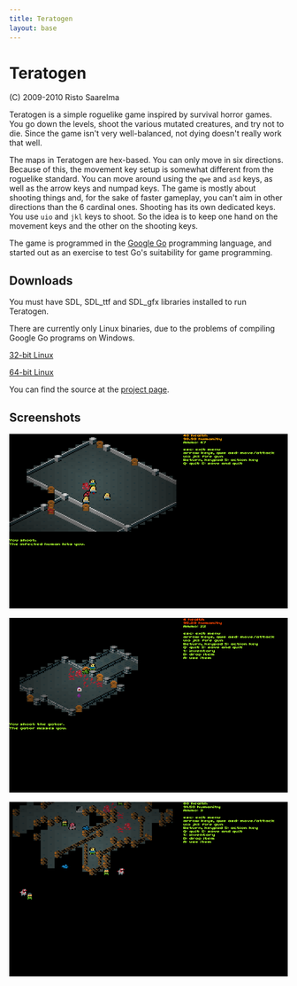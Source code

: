 ```yaml
---
title: Teratogen
layout: base
---
```


Teratogen
=========

(C) 2009-2010 Risto Saarelma

Teratogen is a simple roguelike game inspired by survival horror games. You go
down the levels, shoot the various mutated creatures, and try not to die. Since
the game isn't very well-balanced, not dying doesn't really work that well.

The maps in Teratogen are hex-based. You can only move in six directions.
Because of this, the movement key setup is somewhat different from the
roguelike standard. You can move around using the `qwe` and `asd` keys, as well as
the arrow keys and numpad keys. The game is mostly about shooting things and,
for the sake of faster gameplay, you can't aim in other directions than the 6
cardinal ones. Shooting has its own dedicated keys. You use `uio` and `jkl`
keys to shoot. So the idea is to keep one hand on the movement keys and the
other on the shooting keys.

The game is programmed in the [Google Go](http://golang.org/) programming
language, and started out as an exercise to test Go's suitability for game
programming.

Downloads
---------

You must have SDL, SDL_ttf and SDL_gfx libraries installed to run Teratogen.

There are currently only Linux binaries, due to the problems of compiling
Google Go programs on Windows.

[32-bit Linux](http://github.com/downloads/rsaarelm/teratogen/teratogen-002-linux-386.tar.bz2)

[64-bit Linux](http://github.com/downloads/rsaarelm/teratogen/teratogen-002-linux-amd64.tar.bz2)

You can find the source at the [project
page](http://github.com/rsaarelm/teratogen).

Screenshots
-----------

![shot1](img/sshot-001.png)

![shot2](img/sshot-002.png)

![shot3](img/sshot-003.png)
